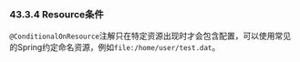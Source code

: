 ### 43.3.4 Resource条件
`@ConditionalOnResource`注解只在特定资源出现时才会包含配置，可以使用常见的Spring约定命名资源，例如`file:/home/user/test.dat`。
